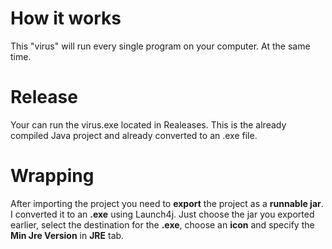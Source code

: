 # How it works
This "virus" will run every single program on your computer. At the same time.

# Release
Your can run the virus.exe located in Realeases.
This is the already compiled Java project and already converted to an .exe file.

# Wrapping
After importing the project you need to **export** the project as a **runnable jar**.
I converted it to an **.exe** using Launch4j. Just choose the jar you exported earlier, 
select the destination for the **.exe**, choose an **icon** and specify the **Min Jre Version** in **JRE** tab.
